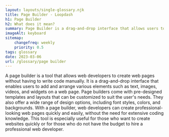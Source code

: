 ```yaml
--- 
layout: layouts/single-glossary.njk
title: Page Builder - Loopdash
h1: Page Builder
h2: What does it mean?
summary: Page Builder is a drag-and-drop interface that allows users to easily create and customize complex page layouts in WordPress without the need for coding.
imageAlt: keyboard
sitemap:
	changefreq: weekly
	priority: 0.5
tags: glossary
date: 2023-03-06
url: /glossary/page builder
---
```


A page builder is a tool that allows web developers to create web pages without having to write code manually. It is a drag-and-drop interface that enables users to add and arrange various elements such as text, images, videos, and widgets on a web page. Page builders come with pre-designed templates and layouts that can be customized to suit the user's needs. They also offer a wide range of design options, including font styles, colors, and backgrounds. With a page builder, web developers can create professional-looking web pages quickly and easily, without the need for extensive coding knowledge. This tool is especially useful for those who want to create websites quickly or for those who do not have the budget to hire a professional web developer.